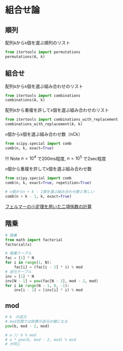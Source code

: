 # 組合せ論

## 順列

配列`A`から`k`個を選ぶ順列のリスト

```py
from itertools import permutations
permutations(A, k)
```

## 組合せ

配列`A`から`k`個を選ぶ組み合わせのリスト

```py
from itertools import combinations
combinations(A, k)
```

配列`A`から重複を許して`k`個を選ぶ組み合わせのリスト

```py
from itertools import combinations_with_replacement
combinations_with_replacement(A, k)
```

`n`個から`k`個を選ぶ組み合わせ数（nCk）

```py
from scipy.special import comb
comb(n, k, exact=True)
```

!!! Note
    $n=10^4$ で200ms程度, $n=10^5$ で2sec程度

`n`個から重複を許して`k`個を選ぶ組み合わせ数

```py
from scipy.special import comb
comb(n, k, exact=True, repetition=True)
```

```py
# n個からn + k - 1個を選ぶ組み合わせ数と等しい
comb(n + k - 1, k, exact=True)
```

[フェルマーの小定理を用いた二項係数の計算](../algorithms/binomial_coefficients.md)

## 階乗

```py
# 階乗
from math import factorial
factorial(x)

# 階乗テーブル
fac = [1] * N
for i in range(1, N):
    fac[i] = (fac[i - 1] * i) % mod
# 逆元テーブル
inv = [1] * N
inv[N - 1] = pow(fac[N - 1], mod - 2, mod)
for i in range(N - 1, 0, -1):
    inv[i - 1] = (inv[i] * i) % mod
```

## mod

```py
# b　の逆元
# mod空間では除算が逆元の積になる
pow(b, mod - 2, mod)

# a // b % mod
# a * pow(b, mod - 2, mod) % mod
# が同じ
```
